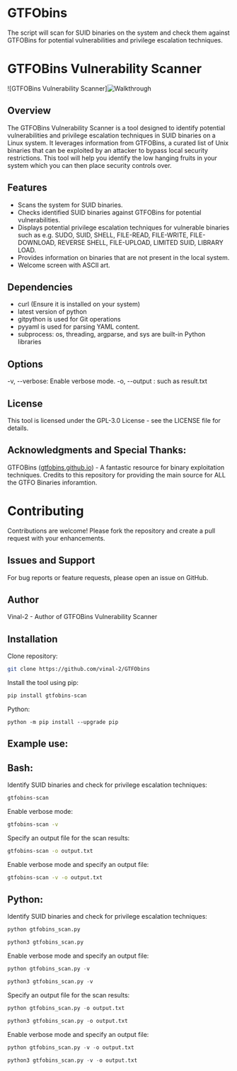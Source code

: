 # GTFObins
The script will scan for SUID binaries on the system and check them against GTFOBins for potential vulnerabilities and privilege escalation techniques.

# GTFOBins Vulnerability Scanner

![GTFOBins Vulnerability Scanner]![Walkthrough](https://github.com/vinal-2/GTFObins/assets/97253630/c5f2848f-c8b6-469e-ae98-38d2ba6bfccc)


## Overview

The GTFOBins Vulnerability Scanner is a tool designed to identify potential vulnerabilities and privilege escalation techniques in SUID binaries on a Linux system. It leverages information from GTFOBins, a curated list of Unix binaries that can be exploited by an attacker to bypass local security restrictions. This tool will help you identify the low hanging fruits in your system which you can then place security controls over.

## Features

- Scans the system for SUID binaries.
- Checks identified SUID binaries against GTFOBins for potential vulnerabilities.
- Displays potential privilege escalation techniques for vulnerable binaries such as e.g. SUDO, SUID, SHELL, FILE-READ, FILE-WRITE, FILE-DOWNLOAD, REVERSE SHELL, FILE-UPLOAD, LIMITED SUID, LIBRARY LOAD.
- Provides information on binaries that are not present in the local system.
- Welcome screen with ASCII art.

## Dependencies
- curl (Ensure it is installed on your system)
- latest version of python
- gitpython is used for Git operations
- pyyaml is used for parsing YAML content.
- subprocess: os, threading, argparse, and sys are built-in Python libraries

## Options
-v, --verbose: Enable verbose mode.
-o, --output <file>: such as result.txt

## License
This tool is licensed under the GPL-3.0 License - see the LICENSE file for details.

## Acknowledgments and Special Thanks:
GTFOBins ([gtfobins.github.io](https://github.com/GTFOBins/GTFOBins.github.io/tree/master)) - A fantastic resource for binary exploitation techniques.
Credits to this repository for providing the main source for ALL the GTFO Binaries inforamtion.

# Contributing
Contributions are welcome! Please fork the repository and create a pull request with your enhancements.

## Issues and Support
For bug reports or feature requests, please open an issue on GitHub.

## Author
Vinal-2 - Author of GTFOBins Vulnerability Scanner

## Installation

Clone repository:
```bash
git clone https://github.com/vinal-2/GTFObins
```
Install the tool using pip:
```bash
pip install gtfobins-scan
```
Python:
```
python -m pip install --upgrade pip
```
## Example use:

## Bash:

Identify SUID binaries and check for privilege escalation techniques:
```bash
gtfobins-scan
```

Enable verbose mode:
```bash
gtfobins-scan -v
```

Specify an output file for the scan results:
```bash
gtfobins-scan -o output.txt
```

Enable verbose mode and specify an output file:
```bash
gtfobins-scan -v -o output.txt
```
## Python:
Identify SUID binaries and check for privilege escalation techniques:
```python
python gtfobins_scan.py
```
```python
python3 gtfobins_scan.py
```
Enable verbose mode and specify an output file:
```python
python gtfobins_scan.py -v
```
```python
python3 gtfobins_scan.py -v
```
Specify an output file for the scan results:
```python
python gtfobins_scan.py -o output.txt
```
```python
python3 gtfobins_scan.py -o output.txt
```
Enable verbose mode and specify an output file:
```python
python gtfobins_scan.py -v -o output.txt
```
```python
python3 gtfobins_scan.py -v -o output.txt
```
